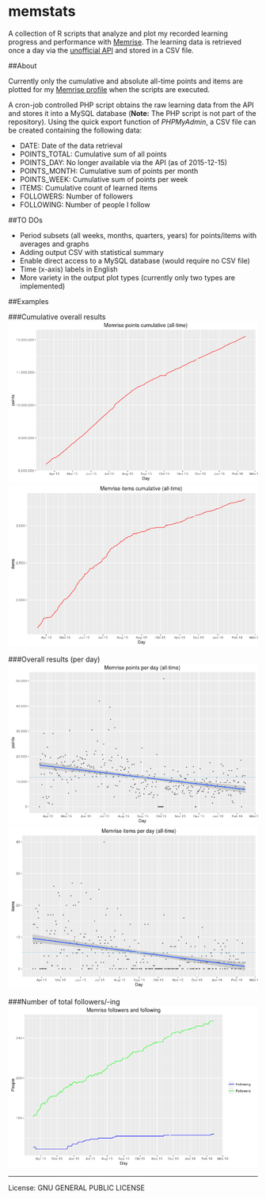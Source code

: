 # memstats

A collection of R scripts that analyze and plot my recorded learning progress and performance with [Memrise](http://www.memrise.com). The learning data is retrieved once a day via the [unofficial API](https://github.com/carpiediem/memrise-enhancement-suite/wiki/Unofficial-Documentation-for-the-Memrise-API) and stored in a CSV file. 

##About

Currently only the cumulative and absolute all-time points and items are plotted for my [Memrise profile](http://www.memrise.com/user/mucx) when the scripts are executed.

A cron-job controlled PHP script obtains the raw learning data from the API and stores it into a MySQL database (__Note:__ The PHP script is not part of the repository). Using the quick export function of _PHPMyAdmin_, a CSV file can be created containing the following data:

* DATE:         Date of the data retrieval
* POINTS_TOTAL: Cumulative sum of all points
* POINTS_DAY:   No longer available via the API (as of 2015-12-15)
* POINTS_MONTH: Cumulative sum of points per month
* POINTS_WEEK:  Cumulative sum of points per week
* ITEMS:        Cumulative count of learned items
* FOLLOWERS:    Number of followers
* FOLLOWING:    Number of people I follow

##TO DOs

* Period subsets (all weeks, months, quarters, years) for points/items with averages and graphs
* Adding output CSV with statistical summary
* Enable direct access to a MySQL database (would require no CSV file)
* Time (x-axis) labels in English
* More variety in the output plot types (currently only two types are implemented)

##Examples

###Cumulative overall results
![Total points](./output/plots/total/daily_cum_points.png)
![Total items](./output/plots/total/daily_cum_items.png)

###Overall results (per day)
![Points per day](./output/plots/total/daily_abs_points.png)
![Items per day](./output/plots/total/daily_abs_items.png)

###Number of total followers/-ing
![Total followers/-ing](./output/plots/total/followersing.png)

* * *
License: GNU GENERAL PUBLIC LICENSE